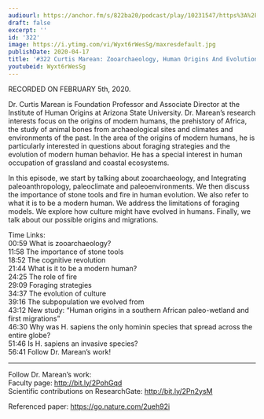 ```yaml
---
audiourl: https://anchor.fm/s/822ba20/podcast/play/10231547/https%3A%2F%2Fd3ctxlq1ktw2nl.cloudfront.net%2Fproduction%2F2020-1-7%2F47236741-44100-2-b5f7cff614381.m4a
draft: false
excerpt: ''
id: '322'
image: https://i.ytimg.com/vi/Wyxt6rWesSg/maxresdefault.jpg
publishDate: 2020-04-17
title: '#322 Curtis Marean: Zooarchaeology, Human Origins And Evolution'
youtubeid: Wyxt6rWesSg
---
```

<div class="timelinks">

RECORDED ON FEBRUARY 5th, 2020.

Dr. Curtis Marean is Foundation Professor and Associate Director at the Institute of Human Origins at Arizona State University. Dr. Marean’s research interests focus on the origins of modern humans, the prehistory of Africa, the study of animal bones from archaeological sites and climates and environments of the past. In the area of the origins of modern humans, he is particularly interested in questions about foraging strategies and the evolution of modern human behavior. He has a special interest in human occupation of grassland and coastal ecosystems.

In this episode, we start by talking about zooarchaeology, and Integrating paleoanthropology, paleoclimate and paleoenvironments. We then discuss the importance of stone tools and fire in human evolution. We also refer to what it is to be a modern human. We address the limitations of foraging models. We explore how culture might have evolved in humans. Finally, we talk about our possible origins and migrations.

Time Links:  
<time>00:59</time> What is zooarchaeology?  
<time>11:58</time> The importance of stone tools  
<time>18:52</time> The cognitive revolution  
<time>21:44</time> What is it to be a modern human?  
<time>24:25</time> The role of fire  
<time>29:09</time> Foraging strategies  
<time>34:37</time> The evolution of culture  
<time>39:16</time> The subpopulation we evolved from  
<time>43:12</time> New study: “Human origins in a southern African paleo-wetland and first migrations”  
<time>46:30</time> Why was H. sapiens the only hominin species that spread across the entire globe?  
<time>51:46</time> Is H. sapiens an invasive species?  
<time>56:41</time> Follow Dr. Marean’s work!

---

Follow Dr. Marean’s work:  
Faculty page: http://bit.ly/2PohGqd  
Scientific contributions on ResearchGate: http://bit.ly/2Pn2ysM

Referenced paper: https://go.nature.com/2ueh92i
</div>

